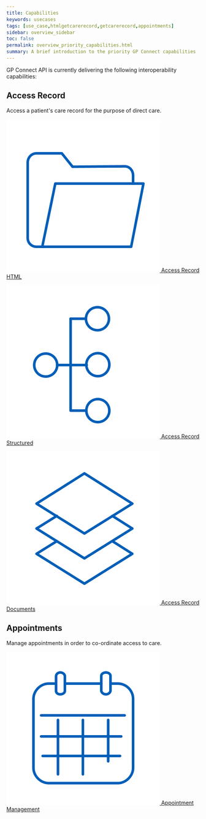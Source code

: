 ```yaml
---
title: Capabilities
keywords: usecases
tags: [use_case,htmlgetcarerecord,getcarerecord,appointments]
sidebar: overview_sidebar
toc: false
permalink: overview_priority_capabilities.html
summary: A brief introduction to the priority GP Connect capabilities
---
```



GP Connect API is currently delivering the following interoperability capabilities:

## Access Record ##
Access a patient's care record for the purpose of direct care.

[![Img](images/overview/Folder_1_Blue.png?s=25) Access Record HTML](accessrecord.html)

[![Img](images/overview/Organisation_chart_vertical_Blue.png) Access Record Structured](accessrecord_structured.html)

[![Img](images/overview/Layers_Blue.png) Access Record Documents](accessrecord_documents.html)

## Appointments ##
Manage appointments in order to co-ordinate access to care.

[![Img](images/overview/Calendar_Blue.png) Appointment Management](appointments.html)

